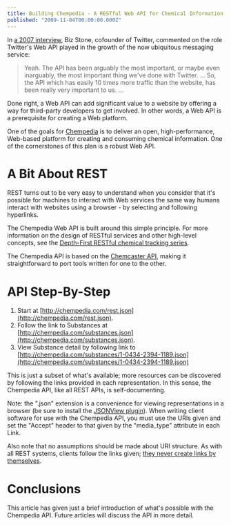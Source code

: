 ```yaml
---
title: Building Chempedia - A RESTful Web API for Chemical Information
published: "2009-11-04T00:00:00.000Z"
---
```


In [a 2007 interview](http://readwritetalk.com/2007/09/05/biz-stone-co-founder-twitter/), Biz Stone, cofounder of Twitter, commented on the role Twitter's Web API played in the growth of the now ubiquitous messaging service:

> Yeah. The API has been arguably the most important, or maybe even inarguably, the most important thing we've done with Twitter. ... So, the API which has easily 10 times more traffic than the website, has been really very important to us. ...

Done right, a Web API can add significant value to a website by offering a way for third-party developers to get involved. In other words, a Web API is a prerequisite for creating a Web platform.

One of the goals for [Chempedia](http://chempedia.com) is to deliver an open, high-performance, Web-based platform for creating and consuming chemical information. One of the cornerstones of this plan is a robust Web API.

# A Bit About REST

REST turns out to be very easy to understand when you consider that it's possible for machines to interact with Web services the same way humans interact with websites using a browser - by selecting and following hyperlinks.

The Chempedia Web API is built around this simple principle. For more information on the design of RESTful services and other high-level concepts, see the [Depth-First RESTful chemical tracking series](/articles/2009/08/07/the-restful-chemical-tracking-system-part-1-introduction).

The Chempedia API is based on the [Chemcaster API](http://chemcaster.com/rest), making it straightforward to port tools written for one to the other.

# API Step-By-Step

1. Start at [http://chempedia.com/rest.json](http://chempedia.com/rest.json).
2. Follow the link to Substances at [http://chempedia.com/substances.json](http://chempedia.com/substances.json).
3. View Substance detail by following link to [http://chempedia.com/substances/1-0434-2394-1189.json](http://chempedia.com/substances/1-0434-2394-1189.json)

This is just a subset of what's available; more resources can be discovered by following the links provided in each representation. In this sense, the Chempedia API, like all REST APIs, is self-documenting.

Note: the ".json" extension is a convenience for viewing representations in a browser (be sure to install the [JSONView plugin](/articles/2009/10/01/rest-tip-use-jsonview-for-in-browser-json-syntax-highlighting)). When writing client software for use with the Chempedia API, you must use the URIs given and set the "Accept" header to that given by the "media_type" attribute in each Link.

Also note that no assumptions should be made about URI structure. As with all REST systems, clients follow the links given; [they never create links by themselves](http://roy.gbiv.com/untangled/2008/rest-apis-must-be-hypertext-driven).

# Conclusions

This article has given just a brief introduction of what's possible with the Chempedia API. Future articles will discuss the API in more detail.
